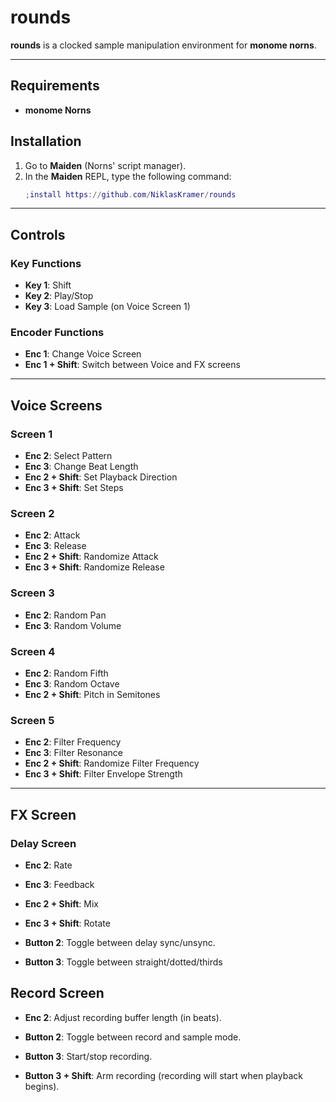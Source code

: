 # rounds

**rounds** is a clocked sample manipulation environment for **monome norns**.

---

## Requirements

- **monome Norns**

## Installation

1. Go to **Maiden** (Norns' script manager).
2. In the **Maiden** REPL, type the following command:
   ```lua
   ;install https://github.com/NiklasKramer/rounds
   ```

---

## Controls

### Key Functions

- **Key 1**: Shift
- **Key 2**: Play/Stop
- **Key 3**: Load Sample (on Voice Screen 1)

### Encoder Functions

- **Enc 1**: Change Voice Screen
- **Enc 1 + Shift**: Switch between Voice and FX screens

---

## Voice Screens

### Screen 1

- **Enc 2**: Select Pattern
- **Enc 3**: Change Beat Length
- **Enc 2 + Shift**: Set Playback Direction
- **Enc 3 + Shift**: Set Steps

### Screen 2

- **Enc 2**: Attack
- **Enc 3**: Release
- **Enc 2 + Shift**: Randomize Attack
- **Enc 3 + Shift**: Randomize Release

### Screen 3

- **Enc 2**: Random Pan
- **Enc 3**: Random Volume

### Screen 4

- **Enc 2**: Random Fifth
- **Enc 3**: Random Octave
- **Enc 2 + Shift**: Pitch in Semitones

### Screen 5

- **Enc 2**: Filter Frequency
- **Enc 3**: Filter Resonance
- **Enc 2 + Shift**: Randomize Filter Frequency
- **Enc 3 + Shift**: Filter Envelope Strength

---

## FX Screen

### Delay Screen

- **Enc 2**: Rate
- **Enc 3**: Feedback
- **Enc 2 + Shift**: Mix
- **Enc 3 + Shift**: Rotate

- **Button 2**: Toggle between delay sync/unsync.
- **Button 3**: Toggle between straight/dotted/thirds
  

## Record Screen

- **Enc 2**: Adjust recording buffer length (in beats).
  
- **Button 2**: Toggle between record and sample mode.
- **Button 3**: Start/stop recording.
- **Button 3 + Shift**: Arm recording (recording will start when playback begins).
